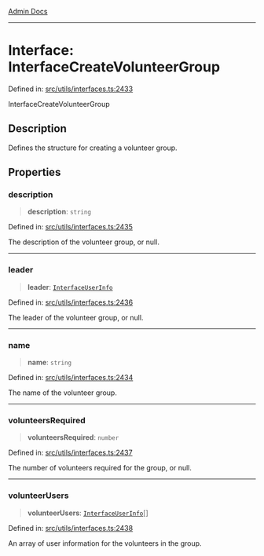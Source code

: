 [Admin Docs](/)

***

# Interface: InterfaceCreateVolunteerGroup

Defined in: [src/utils/interfaces.ts:2433](https://github.com/PalisadoesFoundation/talawa-admin/blob/main/src/utils/interfaces.ts#L2433)

InterfaceCreateVolunteerGroup

## Description

Defines the structure for creating a volunteer group.

## Properties

### description

> **description**: `string`

Defined in: [src/utils/interfaces.ts:2435](https://github.com/PalisadoesFoundation/talawa-admin/blob/main/src/utils/interfaces.ts#L2435)

The description of the volunteer group, or null.

***

### leader

> **leader**: [`InterfaceUserInfo`](InterfaceUserInfo.md)

Defined in: [src/utils/interfaces.ts:2436](https://github.com/PalisadoesFoundation/talawa-admin/blob/main/src/utils/interfaces.ts#L2436)

The leader of the volunteer group, or null.

***

### name

> **name**: `string`

Defined in: [src/utils/interfaces.ts:2434](https://github.com/PalisadoesFoundation/talawa-admin/blob/main/src/utils/interfaces.ts#L2434)

The name of the volunteer group.

***

### volunteersRequired

> **volunteersRequired**: `number`

Defined in: [src/utils/interfaces.ts:2437](https://github.com/PalisadoesFoundation/talawa-admin/blob/main/src/utils/interfaces.ts#L2437)

The number of volunteers required for the group, or null.

***

### volunteerUsers

> **volunteerUsers**: [`InterfaceUserInfo`](InterfaceUserInfo.md)[]

Defined in: [src/utils/interfaces.ts:2438](https://github.com/PalisadoesFoundation/talawa-admin/blob/main/src/utils/interfaces.ts#L2438)

An array of user information for the volunteers in the group.
